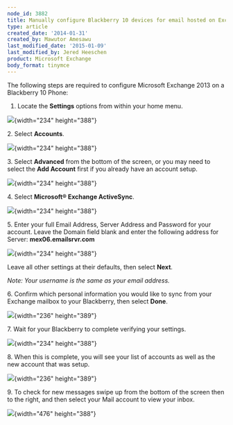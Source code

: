```yaml
---
node_id: 3882
title: Manually configure Blackberry 10 devices for email hosted on Exchange 2013
type: article
created_date: '2014-01-31'
created_by: Mawutor Amesawu
last_modified_date: '2015-01-09'
last_modified_by: Jered Heeschen
product: Microsoft Exchange
body_format: tinymce
---
```


The following steps are required to configure Microsoft Exchange 2013 on
a Blackberry 10 Phone:

<div class="content">

<div
class="field field-name-body field-type-text-with-summary field-label-hidden">

<div class="field-items">

<div class="field-item even">

1.  Locate the **Settings** options from within your home menu.

![](https://8026b2e3760e2433679c-fffceaebb8c6ee053c935e8915a3fbe7.ssl.cf2.rackcdn.com/field/image/1_25_0.png){width="234"
height="388"}

2\. Select **Accounts**.

![](https://8026b2e3760e2433679c-fffceaebb8c6ee053c935e8915a3fbe7.ssl.cf2.rackcdn.com/field/image/2_22_0.png){width="234"
height="388"}

3\. Select **Advanced** from the bottom of the screen, or you may need to
select the **Add Account** first if you already have an account setup.

![](https://8026b2e3760e2433679c-fffceaebb8c6ee053c935e8915a3fbe7.ssl.cf2.rackcdn.com/field/image/3_20_0.png){width="234"
height="388"}

4\. Select **Microsoft&reg; Exchange ActiveSync**.

![](https://8026b2e3760e2433679c-fffceaebb8c6ee053c935e8915a3fbe7.ssl.cf2.rackcdn.com/field/image/4_13_0.png){width="234"
height="388"}

5\. Enter your full Email Address, Server Address and Password for your
account. Leave the Domain field blank and enter the following address
for Server: **mex06.emailsrvr.com**

![](https://8026b2e3760e2433679c-fffceaebb8c6ee053c935e8915a3fbe7.ssl.cf2.rackcdn.com/field/image/5_13_0.png){width="234"
height="388"}

Leave all other settings at their defaults, then select **Next**.

*Note: Your username is the same as your email address.*

6\. Confirm which personal information you would like to sync from your
Exchange mailbox to your Blackberry, then select **Done**.

![](https://8026b2e3760e2433679c-fffceaebb8c6ee053c935e8915a3fbe7.ssl.cf2.rackcdn.com/field/image/6_14_0.png){width="236"
height="389"}

7\. Wait for your Blackberry to complete verifying your settings.

![](https://8026b2e3760e2433679c-fffceaebb8c6ee053c935e8915a3fbe7.ssl.cf2.rackcdn.com/field/image/7_7_0.png){width="234"
height="388"}

8\. When this is complete, you will see your list of accounts as well as
the new account that was setup.

![](https://8026b2e3760e2433679c-fffceaebb8c6ee053c935e8915a3fbe7.ssl.cf2.rackcdn.com/field/image/8_5_0.png){width="236"
height="389"}

9\. To check for new messages swipe up from the bottom of the screen then
to the right, and then select your Mail account to view your inbox.

![](https://8026b2e3760e2433679c-fffceaebb8c6ee053c935e8915a3fbe7.ssl.cf2.rackcdn.com/field/image/9_4_0.png){width="476"
height="388"}

</div>

</div>

</div>

</div>

